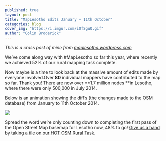 ```yaml
---
published: true
layout: post
title: "MapLesotho Edits January – 11th October"
categories: blog
cover_img: "https://i.imgur.com/iOfSguQ.gif"
author: "Colin Broderick"
---
```


<div class="alert-box secondary radius">
	<em>This is a cross post of mine from <a href="http://maplesotho.wordpress.com">maplesotho.wordpress.com</a></em>
</div>

We’ve come along way with #MapLesotho so far this year, where recently we achieved 52% of our rural mapping task complete.

Now maybe is a time to look back at the massive amount of edits made by everyone involved.Over **80** individual mappers have contributed to the map so far. Thank you! There are now over **1.7 million nodes **in Lesotho, where there were only 500,000 in July 2014.

Below is an animation showing the diff’s (the changes made to the OSM database) from January to 11th October 2014.

![](https://i.imgur.com/iOfSguQ.gif)

Spread the word we’re only counting down to completing the first pass of the Open Street Map basemap for Lesotho now, 48% to go! [Give us a hand by taking a tile on our HOT OSM Rural Task](http://bit.ly/map_lesotho).